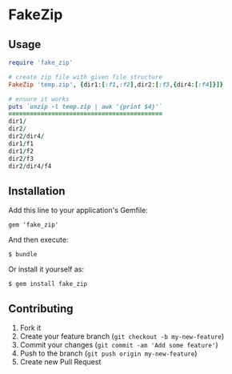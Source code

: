 # FakeZip

## Usage

```ruby
require 'fake_zip'

# create zip file with given file structure
FakeZip 'temp.zip', {dir1:[:f1,:f2],dir2:[:f3,{dir4:[:f4]}]}

# ensure it works
puts `unzip -l temp.zip | awk '{print $4}'`
===========================================
dir1/
dir2/
dir2/dir4/
dir1/f1
dir1/f2
dir2/f3
dir2/dir4/f4
```

## Installation

Add this line to your application's Gemfile:

    gem 'fake_zip'

And then execute:

    $ bundle

Or install it yourself as:

    $ gem install fake_zip

## Contributing

1. Fork it
2. Create your feature branch (`git checkout -b my-new-feature`)
3. Commit your changes (`git commit -am 'Add some feature'`)
4. Push to the branch (`git push origin my-new-feature`)
5. Create new Pull Request
